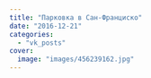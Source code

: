 ```yaml
---
title: "Парковка в Сан-Франциско"
date: "2016-12-21"
categories: 
  - "vk_posts"
cover:
  image: "images/456239162.jpg"
---
```



